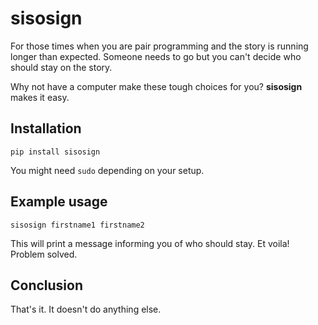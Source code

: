 # sisosign

For those times when you are pair programming and the story is running longer than expected. Someone needs to go but you can't decide who should stay on the story.

Why not have a computer make these tough choices for you? **sisosign** makes it easy.

## Installation

```pip install sisosign```

You might need `sudo` depending on your setup.

## Example usage

`sisosign firstname1 firstname2`

This will print a message informing you of who should stay. Et voila! Problem solved.

## Conclusion

That's it. It doesn't do anything else.
